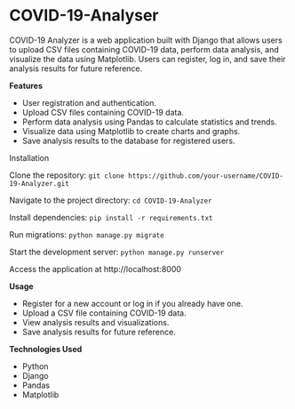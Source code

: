 # COVID-19-Analyser

COVID-19 Analyzer is a web application built with Django that allows users to upload CSV files containing COVID-19 data, perform data analysis, and visualize the data using Matplotlib. Users can register, log in, and save their analysis results for future reference.

**Features**

 - User registration and authentication.
 - Upload CSV files containing COVID-19 data.
 - Perform data analysis using Pandas to calculate statistics and trends.
 - Visualize data using Matplotlib to create charts and graphs.
 - Save analysis results to the database for registered users.

Installation

Clone the repository:
`git clone https://github.com/your-username/COVID-19-Analyzer.git`

Navigate to the project directory:
`cd COVID-19-Analyzer`

Install dependencies:
`pip install -r requirements.txt`

Run migrations:
`python manage.py migrate`

Start the development server:
`python manage.py runserver`

Access the application at http://localhost:8000

**Usage**

 - Register for a new account or log in if you already have one.
 - Upload a CSV file containing COVID-19 data.
 - View analysis results and visualizations.
 - Save analysis results for future reference.

**Technologies Used**

 - Python
 - Django
 - Pandas
 - Matplotlib
